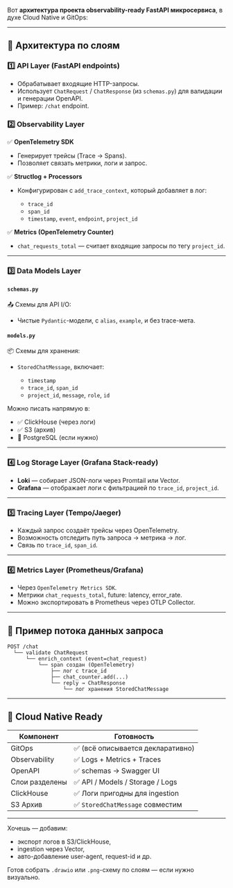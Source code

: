 Вот **архитектура проекта observability-ready FastAPI микросервиса**, в духе Cloud Native и GitOps:

---

## 🧩 **Архитектура по слоям**

### 1️⃣ **API Layer (FastAPI endpoints)**

* Обрабатывает входящие HTTP-запросы.
* Использует `ChatRequest` / `ChatResponse` (из `schemas.py`) для валидации и генерации OpenAPI.
* Пример: `/chat` endpoint.

### 2️⃣ **Observability Layer**

✅ **OpenTelemetry SDK**

* Генерирует трейсы (Trace → Spans).
* Позволяет связать метрики, логи и запрос.

✅ **Structlog + Processors**

* Конфигурирован с `add_trace_context`, который добавляет в лог:

  * `trace_id`
  * `span_id`
  * `timestamp`, `event`, `endpoint`, `project_id`

✅ **Metrics (OpenTelemetry Counter)**

* `chat_requests_total` — считает входящие запросы по тегу `project_id`.

---

### 3️⃣ **Data Models Layer**

#### `schemas.py`

📤 Схемы для API I/O:

* Чистые `Pydantic`-модели, с `alias`, `example`, и без trace-мета.

#### `models.py`

📦 Схемы для хранения:

* `StoredChatMessage`, включает:

  * `timestamp`
  * `trace_id`, `span_id`
  * `project_id`, `message`, `role`, `id`

Можно писать напрямую в:

* ✅ ClickHouse (через логи)
* ✅ S3 (архив)
* 📝 PostgreSQL (если нужно)

---

### 4️⃣ **Log Storage Layer (Grafana Stack-ready)**

* **Loki** — собирает JSON-логи через Promtail или Vector.
* **Grafana** — отображает логи с фильтрацией по `trace_id`, `project_id`.

---

### 5️⃣ **Tracing Layer (Tempo/Jaeger)**

* Каждый запрос создаёт трейсы через OpenTelemetry.
* Возможность отследить путь запроса → метрика → лог.
* Связь по `trace_id`, `span_id`.

---

### 6️⃣ **Metrics Layer (Prometheus/Grafana)**

* Через `OpenTelemetry Metrics SDK`.
* Метрики `chat_requests_total`, future: latency, error\_rate.
* Можно экспортировать в Prometheus через OTLP Collector.

---

## 🔗 **Пример потока данных запроса**

```
POST /chat
  └── validate ChatRequest
      └── enrich_context (event=chat_request)
          └── span создан (OpenTelemetry)
              ├── лог с trace_id
              ├── chat_counter.add(...)
              └── reply → ChatResponse
                  └── лог хранения StoredChatMessage
```

---

## 📁 Cloud Native Ready

| Компонент      | Готовность                       |
| -------------- | -------------------------------- |
| GitOps         | ✅ (всё описывается декларативно) |
| Observability  | ✅ Logs + Metrics + Traces        |
| OpenAPI        | ✅ schemas → Swagger UI           |
| Слои разделены | ✅ API / Models / Storage / Logs  |
| ClickHouse     | ✅ Логи пригодны для ingestion    |
| S3 Архив       | ✅ `StoredChatMessage` совместим  |

---

Хочешь — добавим:

* экспорт логов в S3/ClickHouse,
* ingestion через Vector,
* авто-добавление user-agent, request-id и др.

Готов собрать `.drawio` или `.png`-схему по слоям — если нужно визуально.
